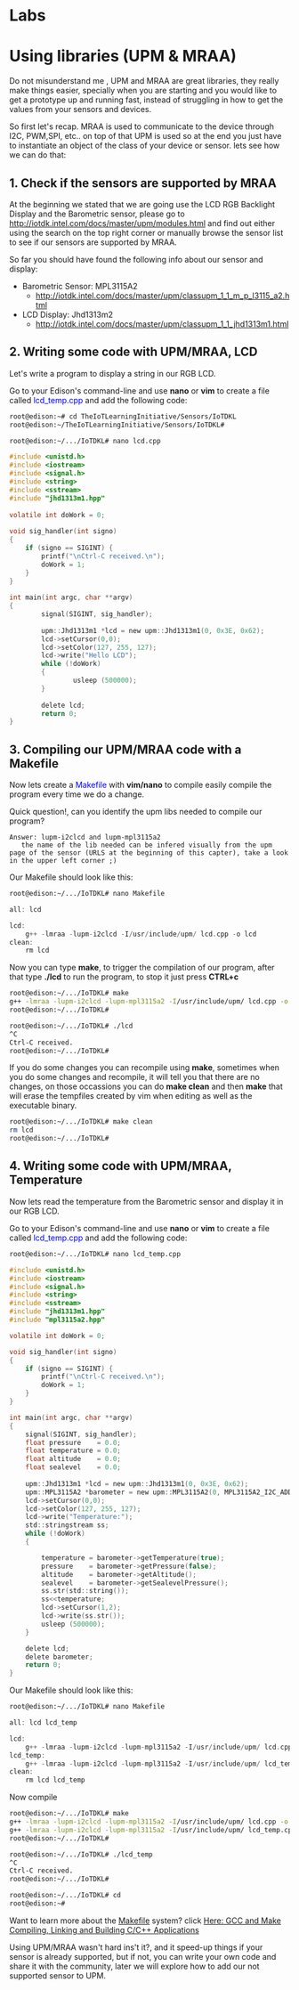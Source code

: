 # Labs

# Using libraries (UPM & MRAA)

Do not misunderstand me , UPM and MRAA are great libraries, they really make things easier, specially when you are starting and you would like to get a prototype up and running fast, instead of struggling in how to get the values from your sensors and devices.

So first let's recap. MRAA is used to communicate to the device through I2C, PWM,SPI, etc.. on top of that UPM is used so at the end you just have to instantiate an object of the class of your device or sensor. lets see how we can do that:

## 1. Check if the sensors are supported by MRAA

At the beginning we stated that we are going use the LCD RGB  Backlight Display and the Barometric sensor, please go to http://iotdk.intel.com/docs/master/upm/modules.html and find out either using the search on the top right corner or manually browse the sensor list to see if our sensors are supported by MRAA. 

So far you should have found the following info about our sensor and display:

* Barometric Sensor: MPL3115A2
  * http://iotdk.intel.com/docs/master/upm/classupm_1_1_m_p_l3115_a2.html
* LCD Display: Jhd1313m2
  * http://iotdk.intel.com/docs/master/upm/classupm_1_1_jhd1313m1.html

## 2. Writing some code with UPM/MRAA, LCD

Let's write a program to display a string in our RGB LCD.

Go to your Edison's command-line and use **nano** or **vim** to create a file called <font color="blue">lcd_temp.cpp</font> and add the following code:

```sh
root@edison:~# cd TheIoTLearningInitiative/Sensors/IoTDKL
root@edison:~/TheIoTLearningInitiative/Sensors/IoTDKL# 
```

```sh
root@edison:~/.../IoTDKL# nano lcd.cpp
```

```c
#include <unistd.h>                                                             
#include <iostream>                                                             
#include <signal.h>                                                             
#include <string>                                                               
#include <sstream>                                                              
#include "jhd1313m1.hpp"                                                        
                                                                                
volatile int doWork = 0;                                                        
                                                                                
void sig_handler(int signo)                                                     
{                                                                               
    if (signo == SIGINT) {                                                      
        printf("\nCtrl-C received.\n");                                         
        doWork = 1;                                                             
    }                                                                           
}                                                                               
                                                                                
int main(int argc, char **argv)                                                 
{                                                                               
        signal(SIGINT, sig_handler);                                            
                                                                                
        upm::Jhd1313m1 *lcd = new upm::Jhd1313m1(0, 0x3E, 0x62);                
        lcd->setCursor(0,0);                                                    
        lcd->setColor(127, 255, 127);                                           
        lcd->write("Hello LCD");
        while (!doWork)                                                         
        {                                                                       
                usleep (500000);                                                
        }                                                                       
                                                                                
        delete lcd;                                                             
        return 0;                                                               
}
```

## 3. Compiling our UPM/MRAA code with a Makefile

Now lets create a <font color="blue">Makefile</font> with **vim/nano** to compile easily compile the program every time we do a change.

Quick question!, can you identify the upm libs needed to compile our program?

```
Answer: lupm-i2clcd and lupm-mpl3115a2
   the name of the lib needed can be infered visually from the upm  page of the sensor (URLS at the beginning of this capter), take a look in the upper left corner ;)
```

Our Makefile should look like this:

```sh
root@edison:~/.../IoTDKL# nano Makefile
```

```c
all: lcd

lcd:
	g++ -lmraa -lupm-i2clcd -I/usr/include/upm/ lcd.cpp -o lcd
clean:
	rm lcd
```

Now you can type **make**, to trigger the compilation of our program, after that type **./lcd** to run the program, to stop it just press **CTRL+c** 

```sh
root@edison:~/.../IoTDKL# make
g++ -lmraa -lupm-i2clcd -lupm-mpl3115a2 -I/usr/include/upm/ lcd.cpp -o lcd
root@edison:~/.../IoTDKL#  
```

```sh
root@edison:~/.../IoTDKL# ./lcd 
^C
Ctrl-C received.
root@edison:~/.../IoTDKL#   
```

If you do some changes you can recompile using **make**, sometimes when you do some changes and recompile, it will tell you that there are no changes, on those occassions you can do **make clean** and then **make**  that will erase the tempfiles created by vim when editing as well as the executable binary.

```sh
root@edison:~/.../IoTDKL# make clean
rm lcd                                                                
root@edison:~/.../IoTDKL#   
```

## 4. Writing some code with UPM/MRAA, Temperature

Now lets read the temperature from the Barometric sensor and display it in our RGB LCD.

Go to your Edison's command-line and use **nano** or **vim** to create a file called <font color="blue">lcd_temp.cpp</font> and add the following code:

```sh
root@edison:~/.../IoTDKL# nano lcd_temp.cpp
```

```c
#include <unistd.h>
#include <iostream>
#include <signal.h>
#include <string>
#include <sstream>
#include "jhd1313m1.hpp"
#include "mpl3115a2.hpp"

volatile int doWork = 0;

void sig_handler(int signo)
{
    if (signo == SIGINT) {
        printf("\nCtrl-C received.\n");
        doWork = 1;
    }
}

int main(int argc, char **argv)
{
	signal(SIGINT, sig_handler);
	float pressure    = 0.0;
	float temperature = 0.0;
	float altitude    = 0.0;
	float sealevel    = 0.0;	
	 
 	upm::Jhd1313m1 *lcd = new upm::Jhd1313m1(0, 0x3E, 0x62);
 	upm::MPL3115A2 *barometer = new upm::MPL3115A2(0, MPL3115A2_I2C_ADDRESS);
	lcd->setCursor(0,0);
	lcd->setColor(127, 255, 127);
	lcd->write("Temperature:");
	std::stringstream ss;
    while (!doWork) 
    {

        temperature = barometer->getTemperature(true);
        pressure    = barometer->getPressure(false);
        altitude    = barometer->getAltitude();
        sealevel    = barometer->getSealevelPressure();
        ss.str(std::string());
        ss<<temperature;
        lcd->setCursor(1,2);
    	lcd->write(ss.str());
        usleep (500000);
    }

    delete lcd;
    delete barometer;
    return 0;     
}
```

Our Makefile should look like this:

```sh
root@edison:~/.../IoTDKL# nano Makefile
```

```c
all: lcd lcd_temp

lcd:
	g++ -lmraa -lupm-i2clcd -lupm-mpl3115a2 -I/usr/include/upm/ lcd.cpp -o lcd
lcd_temp:
	g++ -lmraa -lupm-i2clcd -lupm-mpl3115a2 -I/usr/include/upm/ lcd_temp.cpp -o lcd_temp
clean:
	rm lcd lcd_temp
```

Now compile

```sh
root@edison:~/.../IoTDKL# make
g++ -lmraa -lupm-i2clcd -lupm-mpl3115a2 -I/usr/include/upm/ lcd.cpp -o lcd
g++ -lmraa -lupm-i2clcd -lupm-mpl3115a2 -I/usr/include/upm/ lcd_temp.cpp -o lcd_temp
root@edison:~/.../IoTDKL#   
```

```sh
root@edison:~/.../IoTDKL# ./lcd_temp 
^C
Ctrl-C received.
root@edison:~/.../IoTDKL#   
```

```sh
root@edison:~/.../IoTDKL# cd
root@edison:~# 
```

Want to learn more about the [Makefile](https://www3.ntu.edu.sg/home/ehchua/programming/cpp/gcc_make.html) system? click [Here: GCC and Make Compiling, Linking and Building C/C++ Applications](https://www3.ntu.edu.sg/home/ehchua/programming/cpp/gcc_make.html)

Using UPM/MRAA wasn't hard ins't it?, and it speed-up things if your sensor is already supported, but if not, you can write your own code and share it with the community, later  we will explore  how to add our not supported sensor to UPM.

